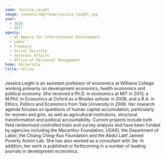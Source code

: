```yaml
---
name: Jessica Leight
image: /assets/img/team/jessica_leight.jpg
year: 
  - 2016
  - 2017
agency:
  - US Agency for International Development
  - Labor
  - Treasury
  - Social Security
  - Veterans Affairs
  - Office of Personnel Management
home: University
title: Fellow 
---
```


Jessica Leight is an assistant professor of economics at Williams College working primarily on development economics, health economics and political economy.  She received a Ph.D. in economics at MIT in 2013, a M.Phil. in Economics at Oxford as a Rhodes scholar in 2008, and a B.A. in Ethics, Politics and Economics from Yale University in 2006.  Her research agenda focuses on questions of human capital accumulation, particularly for women and girls, as well as agricultural institutions, structural transformation and political accountability.  Current projects include both field randomized controlled trials and survey analysis and have been funded by agencies including the Macarthur Foundation, USAID, the Department of Labor, the Chiang Ching-Kuo Foundation and the Abdul Latif Jameel Poverty Action Lab.  She has also worked as a consultant with 3ie.  In addition, her work is published or forthcoming in a number of leading journals in development economics.
